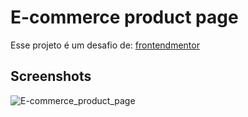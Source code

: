 # E-commerce product page

Esse projeto é um desafio de: [frontendmentor](https://www.frontendmentor.io/)

## Screenshots

![E-commerce_product_page](https://github.com/Rafael-Duarte-Silva/E-commerce_product_page/assets/38193394/9010ae63-921d-4a40-aede-7d93fda64d5f)
